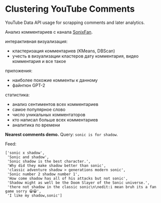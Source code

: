 # Clustering YouTube Comments

YouTube Data API usage for scrapping comments and later analytics.

Анализ комментариев с канала [SonixFan](https://www.youtube.com/c/SonixFan).

интерактивная визуализация:
- кластеризация комментариев (KMeans, DBScan)
- учесть в визуализации кластеров дату комментария, видео комментария и все такое

приложения:
- наиболее похожие комменты к данному
- файнтюн GPT-2

статистика:
- анализ сентиментов всех комментариев
- самое популярное слово
- число уникальных комментаторов
- кто написал больше всех комментариев
- аналитика по времени

**Nearest comments demo.**
Query: `sonic is for shadow`.

Feed:
```
['sonic x shadow',
 'Sonic and shadow',
 'Sonic shadow is the best character.',
 'Why did they make shadow better than sonic',
 'classic adventure shadow > generations modern sonic',
 'Sonic number 2 shadow number 1',
 'How come shadow has all of his attacks but not sonic',
 'Shadow might as well be the Doom Slayer of the Sonic universe.',
 'there not shadow in the classic sonic\n\nedit:i mean bruh its a fan game sorry 😁😁',
 'I like my shadow,sonic']
```
